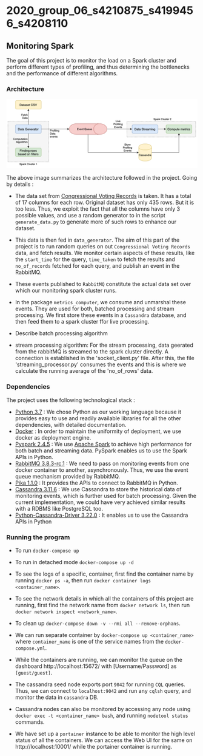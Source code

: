 
# 2020_group_06_s4210875_s4199456_s4208110

## Monitoring Spark

The goal of this project is to monitor the load on a Spark cluster and perform different types of profiling, and thus determining the bottlenecks and the performance of different algorithms.

### Architecture

![Architecture](images/SparkApproach.jpg)

The above image summarizes the architecture followed in the project. Going by details :

* The data set from [Congressional Voting Records](https://www.kaggle.com/devvret/congressional-voting-records) is taken. It has a total of 17 columns for each row. Original dataset has only 435 rows. But it is too less. Thus, we exploit the fact that all the columns have only 3 possible values, and use a random generator to in the script `generate_data.py` to generate more of such rows to enhance our dataset.

* This data is then fed in `data_generator`. The aim of this part of the project is to run random queries on out `Congressional Voting Records` data, and fetch results. We monitor certain aspects of these results, like the `start_time` for the query, `time_taken` to fetch the results and `no_of_records` fetched for each query, and publish an event in the RabbitMQ.

* These events published to `RabbitMQ` constitute the actual data set over which our monitoring spark cluster runs.

* In the package `metrics_computer`, we consume and unmarshal these events. They are used for both, batched processing and stream processing. We first store these events in a `Cassandra` database, and then feed them to a spark cluster ffor live processing.

* Describe batch processing algorithm

* stream processing algorithm: For the stream processing, data geerated from the rabbitMQ is streamed to the spark cluster directly. A connection is established in the 'socket_client.py' file. After this, the file 'streaming_processor.py' consumes the events and this is where we calculate the running average of the 'no_of_rows' data. 


### Dependencies

The project uses the following technological stack :

* [Python 3.7](https://www.python.org/downloads/release/python-370/) : We chose Python as our working language because it provides easy to use and readily available libraries for all the other dependencies, with detailed documentation.
* [Docker](https://www.docker.com/) : In order to maintain the uniformity of deployment, we use docker as deployment engine.
* [Pyspark 2.4.5](https://spark.apache.org/docs/latest/) : We use [Apache Spark](https://spark.apache.org/) to achieve high performance for both batch and streaming data. PySpark enables us to use the Spark APIs in Python.
* [RabbitMQ 3.8.3-rc.1](https://github.com/rabbitmq/rabbitmq-server/releases/tag/v3.8.3-rc.1) : We need to pass on monitoring events from one docker container to another, asynchronously. Thus, we use the event queue mechanism provided by RabbitMQ.
* [Pika 1.1.0](https://github.com/pika/pika) : It provides the APIs to connect to RabbitMQ in Python.
* [Cassandra 3.11.6](http://cassandra.apache.org/) : We use Cassandra to store the historical data of monitoring events, which is further used for batch processing. Given the current implementation, we could have very achieved similar results with a RDBMS like PostgreSQL too.
* [Python-Cassandra-Driver 3.22.0](https://docs.datastax.com/en/developer/python-driver/3.22/) : It enables us to use the Cassandra APIs in Python

### Running the program

* To run `docker-compose up`

* To run in detached mode `docker-compose up -d`

* To see the logs of a specific, container, first find the container name by running `docker ps -a`, then run `docker container logs <container_name>`.

* To see the network details in which all the containers of this project are running, first find the network name from `docker network ls`, then run `docker network inspect <network_name>`.

* To clean up `docker-compose down -v --rmi all --remove-orphans`.

* We can run separate container by `docker-compose up <container_name>` where `container_name` is one of the service names from the `docker-compose.yml`.

* While the containers are running, we can monitor the queue on the dashboard http://localhost:15672/ with [Username/Password] as `[guest/guest]`.

* The cassandra seed node exports port `9042` for running `CQL` queries. Thus, we can connect to `localhost:9042` and run any `cqlsh` query, and monitor the data in `cassandra` DB.

* Cassandra nodes can also be monitored by accessing any node using `docker exec -t <container_name> bash`, and running `nodetool status` commands.

* We have set up a `portainer` instance to be able to monitor the high level status of all the containers. We can access the Web UI for the same on http://localhost:10001/ while the portainer container is running.

